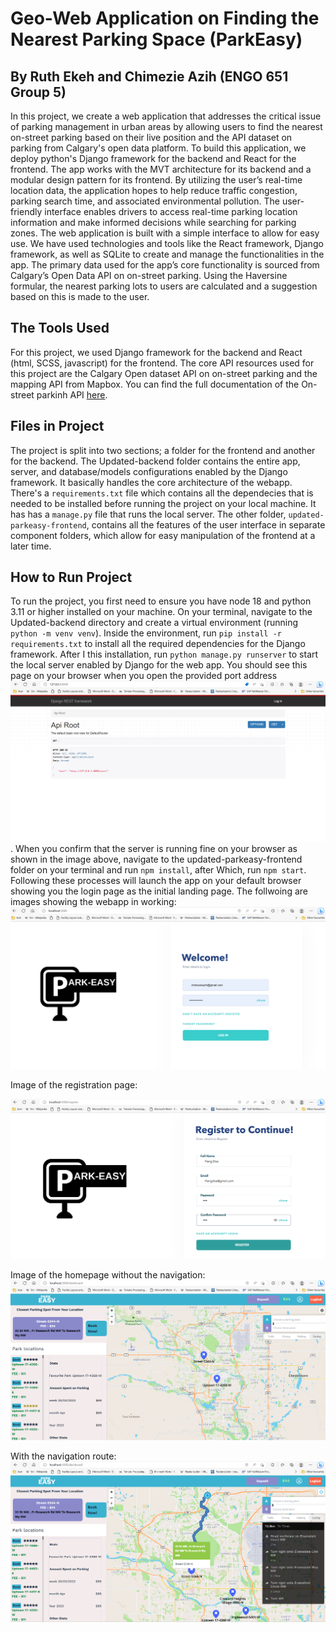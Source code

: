 
# **Geo-Web Application on Finding the Nearest Parking Space (ParkEasy)**

## **By Ruth Ekeh and Chimezie Azih (ENGO 651 Group 5)**

In this project, we create a web application that addresses the critical issue of parking management in urban areas by allowing users to find the nearest on-street parking based on their live position and the API dataset on parking from Calgary's open data platform. To build this application, we deploy python's Django framework for the backend and React for the frontend. The app works with the MVT architecture for its backend and a modular design pattern for its frontend. By utilizing the user’s real-time location data, the application hopes to help reduce traffic congestion, parking search time, and associated environmental pollution. The user-friendly interface enables drivers to access real-time parking location information and make informed decisions while searching for parking zones. The web application is built with a simple interface to allow for easy use. We have used technologies and tools like the React framework, Django framework, as well as SQLite to create and manage the functionalities in the app. The primary data used for the app’s core functionality is sourced from Calgary’s Open Data API on on-street parking. Using the Haversine formular, the nearest parking lots to users are calculated and a suggestion based on this is made to the user.

## **The Tools Used**
For this project, we used Django framework for the backend and React (html, SCSS, javascript) for the frontend. The core API resources used for this project are the Calgary Open dataset API on on-street parking and the mapping API from Mapbox. You can find the full documentation of the On-street parkinh API [here](https://dev.socrata.com/foundry/data.calgary.ca/rhkg-vwwp).



## **Files in Project**
The project is split into two sections; a folder for the frontend and another for the backend. The Updated-backend folder contains the entire app, server, and database/models configurations enabled by the Django framework. It basically handles the core architecture of the webapp. There's a `requirements.txt` file which contains all the dependecies that is needed to be installed before running the project on your local machine. It has has a `manage.py` file that runs the local server. The other folder, `updated-parkeasy-frontend`, contains all the features of the user interface in separate component folders, which allow for easy manipulation of the frontend at a later time.


## **How to Run Project**
To run the project, you first need to ensure you have node 18 and python 3.11 or higher installed on your machine. On your terminal, navigate to the Updated-backend directory and create a virtual environment (running `python -m venv venv`). Inside the environment, run `pip install -r requirements.txt` to install all the required dependencies for the Django framework. After I this installation, run `python manage.py runserver` to start the local server enabled by Django for the web app. You should see this page on your browser when you open the provided port address ![server](https://github.com/chimaze12/Final-Project-Parkeasy/blob/master/images-for-readme/Server1.png).
When you confirm that the server is running fine on your browser as shown in the image above, navigate to the updated-parkeasy-frontend folder on your terminal and run `npm install`, after Which, run  `npm start`. Following these processes will launch the app on your default browser showing you the login page as the initial landing page. The follwoing are images showing the webapp in working:
![Login](https://github.com/chimaze12/Final-Project-Parkeasy/blob/master/images-for-readme/Sample1.png)



Image of the registration page:

![Registration](https://github.com/chimaze12/Final-Project-Parkeasy/blob/master/images-for-readme/sample2.png)



Image of the homepage without the navigation:
![Homepage Without Navigation Route](https://github.com/chimaze12/Final-Project-Parkeasy/blob/master/images-for-readme/homepgage.png)

With the navigation route:
![Homepage With Navigation](https://github.com/chimaze12/Final-Project-Parkeasy/blob/master/images-for-readme/homepage%202.png)

